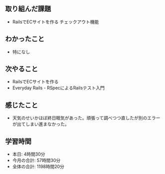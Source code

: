 ## 取り組んだ課題
- RailsでECサイトを作る チェックアウト機能
## わかったこと
- 特になし
## 次やること
- RailsでECサイトを作る
- Everyday Rails - RSpecによるRailsテスト入門
## 感じたこと
- 天気のせいかほぼ終日眠気があった。頑張って調べつつ直したが別のエラーが出てしまい進まなかった。
## 学習時間
- 本日: 4時間30分
- 今月の合計: 57時間30分
- 全体の合計: 1198時間20分
